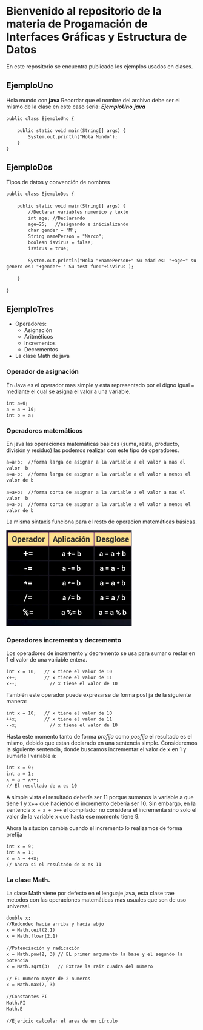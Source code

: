 # Bienvenido al repositorio de la materia de Progamación de Interfaces Gráficas y Estructura de Datos
En este repositorio se encuentra publicado los ejemplos usados en clases.
## EjemploUno
Hola mundo con **java**
Recordar que el nombre del archivo debe ser el mismo de la clase en este caso seria: ***EjemploUno.java***
~~~~
public class EjemploUno {

    public static void main(String[] args) {
        System.out.println("Hola Mundo");
    }
}
~~~~
## EjemploDos
Tipos de datos y convención de nombres
~~~~
public class EjemploDos {

    public static void main(String[] args) {
        //Declarar variables numerico y texto
        int age; //Declarando
        age=25;   //asignando e inicializando
        char gender = 'M';
        String namePerson = "Marco";
        boolean isVirus = false;
        isVirus = true;

        System.out.println("Hola "+namePerson+" Su edad es: "+age+" su genero es: "+gender+ " Su test fue:"+isVirus );

    }

}

~~~~
## EjemploTres

- Operadores:
    - Asignación
    - Aritméticos
    - Incrementos 
    - Decrementos
- La clase Math de java

### Operador de asignación

En Java es el operador mas simple y esta representado por el digno igual `=` mediante el cual se asigna el valor a una variable.
~~~~
int a=0;
a = a + 10;
int b = a; 
~~~~
### Operadores matemáticos
En java las operaciones matemáticas básicas (suma, resta, producto, división y residuo) las podemos realizar con este tipo de operadores.

~~~~
a=a+b;  //forma larga de asignar a la variable a el valor a mas el valor  b
a=a-b;  //forma larga de asignar a la variable a el valor a menos el valor de b

a=a+b;  //forma corta de asignar a la variable a el valor a mas el valor  b
a=a-b;  //forma corta de asignar a la variable a el valor a menos el valor de b
~~~~
La misma sintaxis funciona para el resto de operacion matemáticas básicas.

![operadormat](/images/asignacion.png "Operadores de asignación")

### Operadores incremento y decremento
Los operadores de incremento y decremento se usa para sumar o restar en 1 el valor de una variable entera.

~~~~
int x = 10;   // x tiene el valor de 10
x++;          // x tiene el valor de 11
x--;            // x tiene el valor de 10

~~~~
También este operador puede expresarse de forma posfija de la siguiente manera:
~~~~
int x = 10;   // x tiene el valor de 10
++x;          // x tiene el valor de 11
--x;            // x tiene el valor de 10
~~~~

Hasta este momento tanto de forma *prefija* como *posfija* el resultado es el mismo, debido que estan declarado en una sentencia simple. 
Consideremos la siguiente sentencia, donde buscamos incrementar el valor de x en 1 y sumarle l variable a:
~~~~
int x = 9;
int a = 1;
x = a + x++;
// El resultado de x es 10
~~~~
A simple vista el resultado debería ser 11 porque sumanos la variable a que tiene 1 y x++ que haciendo el incremento debería ser 10. Sin embargo, en la sentencia `x = a + x++` el compilador no considera el incrementa sino solo el valor de la variable x que hasta ese momento tiene 9.

Ahora la situcion cambia cuando el incremento lo realizamos de forma prefija
~~~~
int x = 9;
int a = 1;
x = a + ++x;
// Ahora si el resultado de x es 11
~~~~

### La clase Math.

La clase Math viene por defecto en el lenguaje java, esta clase trae metodos con las operaciones matemáticas mas usuales que son de uso universal.  

~~~~
double x;
//Redondeo hacia arriba y hacia abjo
x = Math.ceil(2.1) 
x = Math.floar(2.1) 

//Potenciación y radicación
x = Math.pow(2, 3) // EL primer argumento la base y el segundo la potencia
x = Math.sqrt(3)   // Extrae la raiz cuadra del número

// EL numero mayor de 2 numeros
x = Math.max(2, 3) 

//Constantes PI
Math.PI
Math.E 

//Ejericio calcular el area de un círculo
~~~~
